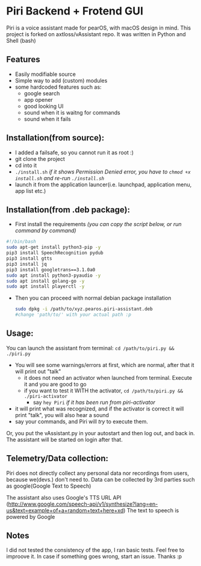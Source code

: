 # Piri Backend + Frotend GUI

Piri is a voice assistant made for pearOS, with macOS design in mind. This project is forked on axtloss/vAssistant repo.
It was written in Python and Shell (bash)

## Features
- Easily modifiable source
- Simple way to add (custom) modules
- some hardcoded features such as:
    - google search
    - app opener
    - good looking UI
    - sound when it is waitng for commands
    - sound when it fails

## Installation(from source):
- I added a failsafe, so you cannot run it as root :)
- git clone the project
- cd into it
- `./install.sh` _if it shows Permission Denied error, you have to `chmod +x install.sh` and re-run `./install.sh`_
- launch it from the application launcer(i.e. launchpad, application menu, app list etc.)

## Installation(from .deb package):
- First install the requirements _(you can copy the script below, or run command by command)_
```sh
#!/bin/bash
sudo apt-get install python3-pip -y
pip3 install SpeechRecognition pydub
pip3 install gtts
pip3 install jq
pip3 install googletrans==3.1.0a0
sudo apt install python3-pyaudio -y
sudo apt install golang-go -y
sudo apt install playerctl -y
```
- Then you can proceed with normal debian package installation
    ```sh
    sudo dpkg -i /path/to/xyz.pearos.piri-assistant.deb
    #change 'path/to/' with your actual path :p
    ```
## Usage:

You can launch the assistant from terminal: `cd /path/to/piri.py && ./piri.py`
- You will see some warnings/errors at first, which are normal, after that it will print out "talk"
    - it does not need an activator when launched from terminal. Execute it and you are good to go
    - if you want to test it WITH the activator, `cd /path/to/piri.py && ./piri-activator`
      - say `hey Piri` _if it has been run from piri-activator_
- it will print what was recognized, and if the activator is correct it will print "talk", you will also hear a sound
- say your commands, and Piri will _try_ to execute them.

Or, you put the vAssistant.py in your autostart and then log out, and back in. The assistant will be started on login after that.

## Telemetry/Data collection:
Piri does not directly collect any personal data nor recordings from users, because we(devs.) don't need to. Data can be collected by 3rd parties such as google(Google Text to Speech)

The assistant also uses Google's TTS URL API (http://www.google.com/speech-api/v1/synthesize?lang=en-us&text=example+of+a+random+text+here+xd)
The text to speech is powered by Google


## Notes
I did not tested the consistency of the app, I ran basic tests. Feel free to improove it. In case if something goes wrong, start an issue. Thanks :p

